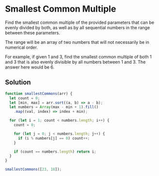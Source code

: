 # Smallest Common Multiple

Find the smallest common multiple of the provided parameters that can be evenly divided by both, as well as by all sequential numbers in the range between these parameters.

The range will be an array of two numbers that will not necessarily be in numerical order.

For example, if given 1 and 3, find the smallest common multiple of both 1 and 3 that is also evenly divisible by all numbers between 1 and 3. The answer here would be 6.

## Solution

```js
function smallestCommons(arr) {
  let count = 0;
  let [min, max] = arr.sort((a, b) => a - b);
  let numbers = Array(max - min + 1).fill()
    .map((val, index) => index + min);

  for (let i = 1; count < numbers.length; i++) {
    count = 0;

    for (let j = 0; j < numbers.length; j++) {
      if (i % numbers[j] == 0) count++;
    }

    if (count == numbers.length) return i;
  }
}

smallestCommons([23, 18]);
```
